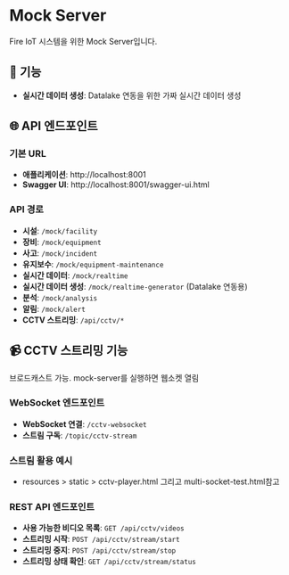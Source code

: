 # Mock Server

Fire IoT 시스템을 위한 Mock Server입니다.

## 🚀 기능

- **실시간 데이터 생성**: Datalake 연동을 위한 가짜 실시간 데이터 생성

## 🌐 API 엔드포인트

### 기본 URL

- **애플리케이션**: http://localhost:8001
- **Swagger UI**: http://localhost:8001/swagger-ui.html

### API 경로

- **시설**: `/mock/facility`
- **장비**: `/mock/equipment`
- **사고**: `/mock/incident`
- **유지보수**: `/mock/equipment-maintenance`
- **실시간 데이터**: `/mock/realtime`
- **실시간 데이터 생성**: `/mock/realtime-generator` (Datalake 연동용)
- **분석**: `/mock/analysis`
- **알림**: `/mock/alert`
- **CCTV 스트리밍**: `/api/cctv/*`

## 📹 CCTV 스트리밍 기능

브로드캐스트 가능.
mock-server를 실행하면 웹소켓 열림

### WebSocket 엔드포인트
- **WebSocket 연결**: `/cctv-websocket`
- **스트림 구독**: `/topic/cctv-stream`

### 스트림 활용 예시
- resources > static > cctv-player.html 그리고  multi-socket-test.html참고


### REST API 엔드포인트
- **사용 가능한 비디오 목록**: `GET /api/cctv/videos`
- **스트리밍 시작**: `POST /api/cctv/stream/start`
- **스트리밍 중지**: `POST /api/cctv/stream/stop`
- **스트리밍 상태 확인**: `GET /api/cctv/stream/status`
